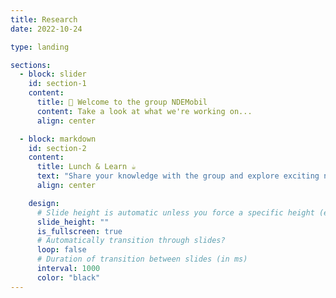 ```yaml
---
title: Research
date: 2022-10-24

type: landing

sections:
  - block: slider
    id: section-1
    content:
      title: 👋 Welcome to the group NDEMobil
      content: Take a look at what we're working on...
      align: center

  - block: markdown
    id: section-2
    content:
      title: Lunch & Learn ☕️
      text: "Share your knowledge with the group and explore exciting new topics together!"
      align: center

    design:
      # Slide height is automatic unless you force a specific height (e.g. '400px')
      slide_height: ""
      is_fullscreen: true
      # Automatically transition through slides?
      loop: false
      # Duration of transition between slides (in ms)
      interval: 1000
      color: "black"
---
```

